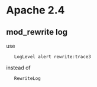 # Apache 2.4
## mod_rewrite log

use 
```
   LogLevel alert rewrite:trace3
```
instead of
```
   RewriteLog
```
